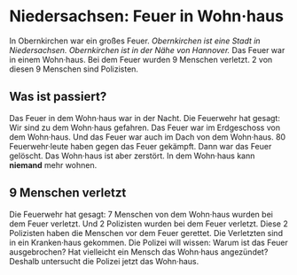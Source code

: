 # Niedersachsen: Feuer in Wohn·haus

In Obernkirchen war ein großes Feuer. 
*Obernkirchen ist eine Stadt in Niedersachsen.* 
*Obernkirchen ist in der Nähe von Hannover.* Das Feuer war in einem Wohn·haus. Bei dem Feuer wurden 9 Menschen verletzt. 2 von diesen 9 Menschen sind Polizisten. 

## Was ist passiert?
Das Feuer in dem Wohn·haus war in der Nacht. Die Feuerwehr hat gesagt: Wir sind zu dem Wohn·haus gefahren. Das Feuer war im Erdgeschoss von dem Wohn·haus. Und das Feuer war auch im Dach von dem Wohn·haus. 80 Feuerwehr·leute haben gegen das Feuer gekämpft. Dann war das Feuer gelöscht. Das Wohn·haus ist aber zerstört. In dem Wohn·haus kann **niemand** mehr wohnen. 

## 9 Menschen verletzt
Die Feuerwehr hat gesagt: 7 Menschen von dem Wohn·haus wurden bei dem Feuer verletzt. Und 2 Polizisten wurden bei dem Feuer verletzt. Diese 2 Polizisten haben die Menschen vor dem Feuer gerettet. Die Verletzten sind in ein Kranken·haus gekommen. Die Polizei will wissen: Warum ist das Feuer ausgebrochen? Hat vielleicht ein Mensch das Wohn·haus angezündet? Deshalb untersucht die Polizei jetzt das Wohn·haus. 
